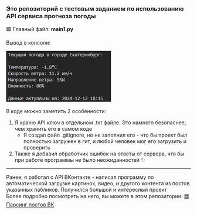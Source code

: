 ### Это репозиторий с тестовым заданием по использованию API сервиса прогноза погоды

🟩 Главный файл: **main1.py**

Вывод в консоли:

![](pic1.png)

В коде можно заметить 2 особенности:

1. Я храню API ключ в отдельном .txt файле. Это намного безопаснее, чем хранить его в самом коде
   * Я создал файл .gitignore, но не заполнил его - что бы проект был полностью загружен в гит, и любой человек мог его загрузить и проверить
2. Также я добавил обработчик ошибок на ответы от сервера, что бы при работе программы не было неожиданностей ✨

---

Ранее, я работал с API ВКонтакте - написал программу по автоматической загрузке картинок, видео, и другого контента из постов указанных пабликов. Получился большой и интересный проект    
Более подробно посмотреть на него, вы можете в этом репозитории: [🟦 Парсинг постов ВК](https://github.com/GogikOrtey/Parsing_VK_Posts)
